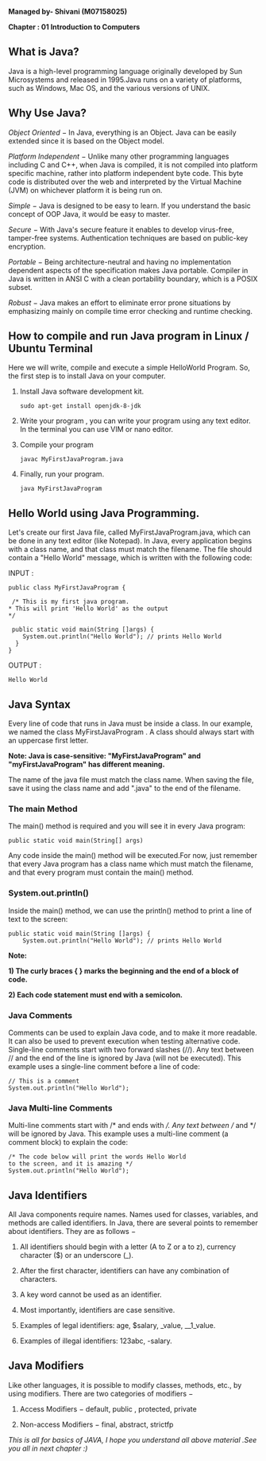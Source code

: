 **Managed by- Shivani (M07158025)**

**Chapter : 01 Introduction to Computers**

## What is Java?
Java is a high-level programming language originally developed by Sun Microsystems and released in 1995.Java runs on a variety of platforms, such as Windows, Mac OS, and the various versions of UNIX. 


## Why Use Java?

*Object Oriented* − In Java, everything is an Object. Java can be easily extended since it is based on the Object model.

*Platform Independent* − Unlike many other programming languages including C and C++, when Java is compiled, it is not compiled into platform specific machine, rather into platform independent byte code. This byte code is distributed over the web and interpreted by the Virtual Machine (JVM) on whichever platform it is being run on.

*Simple* − Java is designed to be easy to learn. If you understand the basic concept of OOP Java, it would be easy to master.

*Secure* − With Java's secure feature it enables to develop virus-free, tamper-free systems. Authentication techniques are based on public-key encryption.

*Portable* − Being architecture-neutral and having no implementation dependent aspects of the specification makes Java portable. Compiler in Java is written in ANSI C with a clean portability boundary, which is a POSIX subset.

*Robust* − Java makes an effort to eliminate error prone situations by emphasizing mainly on compile time error checking and runtime checking.

## How to compile and run Java program in Linux / Ubuntu Terminal 
Here we will write, compile and execute a simple HelloWorld Program.
So, the first step is to install Java on your computer.

1. Install Java software development kit.

       sudo apt-get install openjdk-8-jdk
       
2. Write your program , you can write your program using any text editor. In the terminal you can use VIM or nano editor.

3. Compile your program 
    
       javac MyFirstJavaProgram.java
       
4. Finally, run your program.

       java MyFirstJavaProgram
     

## Hello World using Java Programming.

Let's create our first Java file, called MyFirstJavaProgram.java, which can be done in any text editor (like Notepad).
In Java, every application begins with a class name, and that class must match the filename.
The file should contain a "Hello World" message, which is written with the following code:

INPUT :

    public class MyFirstJavaProgram {

     /* This is my first java program.
    * This will print 'Hello World' as the output
    */

     public static void main(String []args) {
        System.out.println("Hello World"); // prints Hello World
      }
    }


OUTPUT :
 
    Hello World
  
  
## Java Syntax  
Every line of code that runs in Java must be inside a class. In our example, we named the class MyFirstJavaProgram . A class should always start with an uppercase first letter.

**Note: Java is case-sensitive: "MyFirstJavaProgram" and "myFirstJavaProgram" has different meaning.**

The name of the java file must match the class name. When saving the file, save it using the class name and add ".java" to the end of the filename. 

### The main Method
The main() method is required and you will see it in every Java program:

    public static void main(String[] args)
    
Any code inside the main() method will be executed.For now, just remember that every Java program has a class name which must match the filename, and that every program must contain the main() method.

### System.out.println()
Inside the main() method, we can use the println() method to print a line of text to the screen:

    public static void main(String []args) {
        System.out.println("Hello World"); // prints Hello World



**Note:**

**1) The curly braces { } marks the beginning and the end of a block of code.**

**2) Each code statement must end with a semicolon.**

### Java Comments
Comments can be used to explain Java code, and to make it more readable. It can also be used to prevent execution when testing alternative code.
Single-line comments start with two forward slashes (//).
Any text between // and the end of the line is ignored by Java (will not be executed).
This example uses a single-line comment before a line of code:

    // This is a comment
    System.out.println("Hello World");
    
 ### Java Multi-line Comments
Multi-line comments start with /* and ends with */.
Any text between /* and */ will be ignored by Java.
This example uses a multi-line comment (a comment block) to explain the code:

    /* The code below will print the words Hello World
    to the screen, and it is amazing */
    System.out.println("Hello World");
 
 ## Java Identifiers
 
 All Java components require names. Names used for classes, variables, and methods are called identifiers.
 In Java, there are several points to remember about identifiers. They are as follows −
1) All identifiers should begin with a letter (A to Z or a to z), currency character ($) or an underscore (_).

2) After the first character, identifiers can have any combination of characters.

3) A key word cannot be used as an identifier.

4) Most importantly, identifiers are case sensitive.

5) Examples of legal identifiers: age, $salary, _value, __1_value.

6) Examples of illegal identifiers: 123abc, -salary.
 
 ## Java Modifiers
 
Like other languages, it is possible to modify classes, methods, etc., by using modifiers. There are two categories of modifiers −

1) Access Modifiers − default, public , protected, private

2) Non-access Modifiers − final, abstract, strictfp 

 
 *This is all for basics of JAVA, I hope you understand all above material .See you all in next chapter :)*
    
